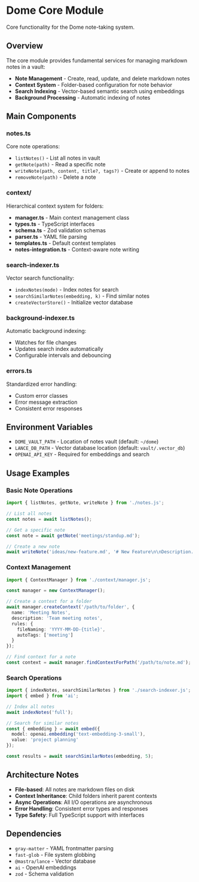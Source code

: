 # Dome Core Module

Core functionality for the Dome note-taking system.

## Overview

The core module provides fundamental services for managing markdown notes in a vault:

- **Note Management** - Create, read, update, and delete markdown notes
- **Context System** - Folder-based configuration for note behavior
- **Search Indexing** - Vector-based semantic search using embeddings
- **Background Processing** - Automatic indexing of notes

## Main Components

### notes.ts
Core note operations:
- `listNotes()` - List all notes in vault
- `getNote(path)` - Read a specific note
- `writeNote(path, content, title?, tags?)` - Create or append to notes
- `removeNote(path)` - Delete a note

### context/
Hierarchical context system for folders:
- **manager.ts** - Main context management class
- **types.ts** - TypeScript interfaces
- **schema.ts** - Zod validation schemas
- **parser.ts** - YAML file parsing
- **templates.ts** - Default context templates
- **notes-integration.ts** - Context-aware note writing

### search-indexer.ts
Vector search functionality:
- `indexNotes(mode)` - Index notes for search
- `searchSimilarNotes(embedding, k)` - Find similar notes
- `createVectorStore()` - Initialize vector database

### background-indexer.ts
Automatic background indexing:
- Watches for file changes
- Updates search index automatically
- Configurable intervals and debouncing

### errors.ts
Standardized error handling:
- Custom error classes
- Error message extraction
- Consistent error responses

## Environment Variables

- `DOME_VAULT_PATH` - Location of notes vault (default: `~/dome`)
- `LANCE_DB_PATH` - Vector database location (default: `vault/.vector_db`)
- `OPENAI_API_KEY` - Required for embeddings and search

## Usage Examples

### Basic Note Operations
```typescript
import { listNotes, getNote, writeNote } from './notes.js';

// List all notes
const notes = await listNotes();

// Get a specific note
const note = await getNote('meetings/standup.md');

// Create a new note
await writeNote('ideas/new-feature.md', '# New Feature\n\nDescription...');
```

### Context Management
```typescript
import { ContextManager } from './context/manager.js';

const manager = new ContextManager();

// Create a context for a folder
await manager.createContext('/path/to/folder', {
  name: 'Meeting Notes',
  description: 'Team meeting notes',
  rules: {
    fileNaming: 'YYYY-MM-DD-{title}',
    autoTags: ['meeting']
  }
});

// Find context for a note
const context = await manager.findContextForPath('/path/to/note.md');
```

### Search Operations
```typescript
import { indexNotes, searchSimilarNotes } from './search-indexer.js';
import { embed } from 'ai';

// Index all notes
await indexNotes('full');

// Search for similar notes
const { embedding } = await embed({
  model: openai.embedding('text-embedding-3-small'),
  value: 'project planning'
});

const results = await searchSimilarNotes(embedding, 5);
```

## Architecture Notes

- **File-based**: All notes are markdown files on disk
- **Context Inheritance**: Child folders inherit parent contexts
- **Async Operations**: All I/O operations are asynchronous
- **Error Handling**: Consistent error types and responses
- **Type Safety**: Full TypeScript support with interfaces

## Dependencies

- `gray-matter` - YAML frontmatter parsing
- `fast-glob` - File system globbing
- `@mastra/lance` - Vector database
- `ai` - OpenAI embeddings
- `zod` - Schema validation